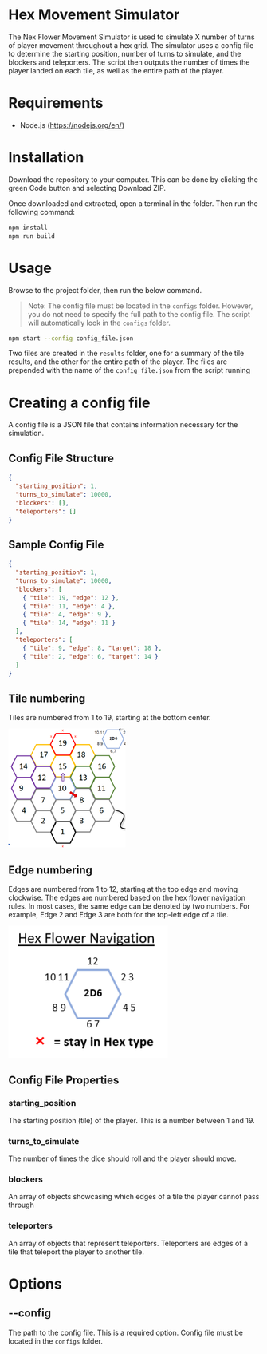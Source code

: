 # Hex Movement Simulator

The Nex Flower Movement Simulator is used to simulate X number of turns of player
movement throughout a hex grid. The simulator uses a config file to determine the
starting position, number of turns to simulate, and the blockers and teleporters. The
script then outputs the number of times the player landed on each tile, as well as
the entire path of the player.

# Requirements

- Node.js (https://nodejs.org/en/)

# Installation

Download the repository to your computer. This can be done by clicking the green
Code button and selecting Download ZIP.

Once downloaded and extracted, open a terminal in the folder. Then run
the following command:

```sh
npm install
npm run build
```

# Usage

Browse to the project folder, then run the below command.

> Note: The config file must be located in the `configs` folder. However, you do not
> need to specify the full path to the config file. The script will automatically
> look in the `configs` folder.

```sh
npm start --config config_file.json
```

Two files are created in the `results` folder, one for a summary of the tile results, and the other for the entire path of the player.
The files are prepended with the name of the `config_file.json` from the script running

# Creating a config file

A config file is a JSON file that contains information necessary for the simulation.

## Config File Structure

```json
{
  "starting_position": 1,
  "turns_to_simulate": 10000,
  "blockers": [],
  "teleporters": []
}
```

## Sample Config File

```json
{
  "starting_position": 1,
  "turns_to_simulate": 10000,
  "blockers": [
    { "tile": 19, "edge": 12 },
    { "tile": 11, "edge": 4 },
    { "tile": 4, "edge": 9 },
    { "tile": 14, "edge": 11 }
  ],
  "teleporters": [
    { "tile": 9, "edge": 8, "target": 18 },
    { "tile": 2, "edge": 6, "target": 14 }
  ]
}
```

## Tile numbering

Tiles are numbered from 1 to 19, starting at the bottom center.

![Tile numbering](./documentation/tiles.png)

## Edge numbering

Edges are numbered from 1 to 12, starting at the top edge and moving clockwise.
The edges are numbered based on the hex flower navigation rules. In most cases, the same
edge can be denoted by two numbers. For example, Edge 2 and Edge 3 are both for the top-left
edge of a tile.

![Edge numbering](./documentation/navigation.png)

## Config File Properties

### starting_position

The starting position (tile) of the player. This is a number between 1 and 19.

### turns_to_simulate

The number of times the dice should roll and the player should move.

### blockers

An array of objects showcasing which edges of a tile the player cannot pass through

### teleporters

An array of objects that represent teleporters. Teleporters are edges of a tile
that teleport the player to another tile.

# Options

## --config

The path to the config file. This is a required option.
Config file must be located in the `configs` folder.
